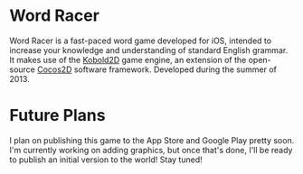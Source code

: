 # Word Racer
Word Racer is a fast-paced word game developed for iOS, intended to increase your knowledge and understanding of standard English grammar. It makes use of the <a href="http://www.kobold2d.com/display/KKSITE/Home">Kobold2D</a> game engine, an extension of the open-source <a href= "http://www.cocos2d-swift.org/">Cocos2D</a> software framework. Developed during the summer of 2013.
# Future Plans
I plan on publishing this game to the App Store and Google Play pretty soon. I'm currently working on adding graphics, but once that's done, I'll be ready to publish an initial version to the world! Stay tuned!
